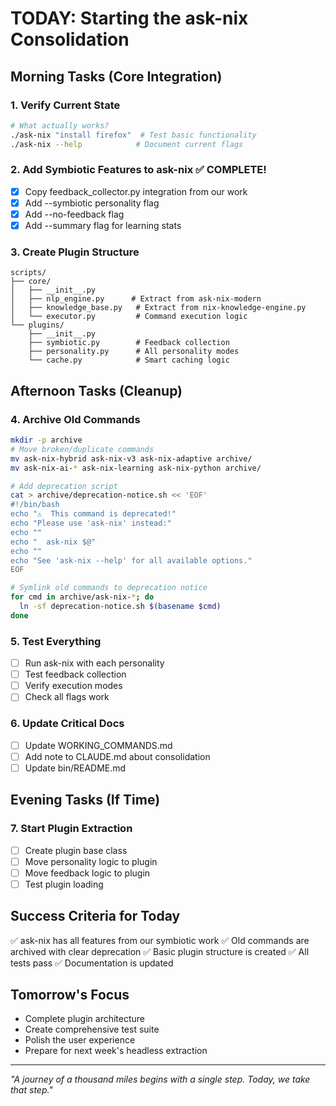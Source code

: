 # TODAY: Starting the ask-nix Consolidation

## Morning Tasks (Core Integration)

### 1. Verify Current State
```bash
# What actually works?
./ask-nix "install firefox"  # Test basic functionality
./ask-nix --help            # Document current flags
```

### 2. Add Symbiotic Features to ask-nix ✅ COMPLETE!
- [x] Copy feedback_collector.py integration from our work
- [x] Add --symbiotic personality flag
- [x] Add --no-feedback flag
- [x] Add --summary flag for learning stats

### 3. Create Plugin Structure
```
scripts/
├── core/
│   ├── __init__.py
│   ├── nlp_engine.py      # Extract from ask-nix-modern
│   ├── knowledge_base.py   # Extract from nix-knowledge-engine.py
│   └── executor.py         # Command execution logic
└── plugins/
    ├── __init__.py
    ├── symbiotic.py        # Feedback collection
    ├── personality.py      # All personality modes
    └── cache.py            # Smart caching logic
```

## Afternoon Tasks (Cleanup)

### 4. Archive Old Commands
```bash
mkdir -p archive
# Move broken/duplicate commands
mv ask-nix-hybrid ask-nix-v3 ask-nix-adaptive archive/
mv ask-nix-ai-* ask-nix-learning ask-nix-python archive/

# Add deprecation script
cat > archive/deprecation-notice.sh << 'EOF'
#!/bin/bash
echo "⚠️  This command is deprecated!"
echo "Please use 'ask-nix' instead:"
echo ""
echo "  ask-nix $@"
echo ""
echo "See 'ask-nix --help' for all available options."
EOF

# Symlink old commands to deprecation notice
for cmd in archive/ask-nix-*; do
  ln -sf deprecation-notice.sh $(basename $cmd)
done
```

### 5. Test Everything
- [ ] Run ask-nix with each personality
- [ ] Test feedback collection
- [ ] Verify execution modes
- [ ] Check all flags work

### 6. Update Critical Docs
- [ ] Update WORKING_COMMANDS.md
- [ ] Add note to CLAUDE.md about consolidation
- [ ] Update bin/README.md

## Evening Tasks (If Time)

### 7. Start Plugin Extraction
- [ ] Create plugin base class
- [ ] Move personality logic to plugin
- [ ] Move feedback logic to plugin
- [ ] Test plugin loading

## Success Criteria for Today

✅ ask-nix has all features from our symbiotic work
✅ Old commands are archived with clear deprecation
✅ Basic plugin structure is created
✅ All tests pass
✅ Documentation is updated

## Tomorrow's Focus

- Complete plugin architecture
- Create comprehensive test suite
- Polish the user experience
- Prepare for next week's headless extraction

---

*"A journey of a thousand miles begins with a single step. Today, we take that step."*